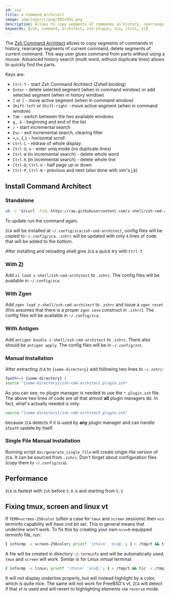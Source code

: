 ```yaml
---
id: zca
title: ⚙️ Command Architect
image: img/logo/zi/png/501x501.png
description: Allows to copy segments of commands in history, rearrange segments of current command, delete segments of current command.
keywords: [zsh, command, architect, zsh-plugin, zca, zinit, zi]
---
```


The [Zsh Command Architect](https://github.com/z-shell/zsh-cmd-architect) allows to copy segments of commands in history, rearrange segments of current command, delete segments of current command. This way user glues command from parts without using a mouse. Advanced history search (multi word, without duplicate lines) allows to quickly find the parts.

Keys are:

- `Ctrl-T` - start Zsh Command Architect (Zshell binding)
- `Enter` - delete selected segment (when in command window) or add selected segment (when in history window)
- `[` or `]` - move active segment (when in command window)
- `Shift-left` or `Shift-right` - move active segment (when in command window)
- `Tab` - switch between the two available windows
- `g, G` - beginning and end of the list
- `/` - start incremental search
- `Esc` - exit incremental search, clearing filter
- `<`,`>`, `{`,`}` - horizontal scroll
- `Ctrl-L` - redraw of whole display
- `Ctrl-O`, `o` - enter uniq mode (no duplicate lines)
- `Ctrl-W` (in incremental search) - delete whole word
- `Ctrl-K` (in incremental search) - delete whole line
- `Ctrl-D`, `Ctrl-U` - half page up or down
- `Ctrl-P`, `Ctrl-N` - previous and next (also done with vim's j,k)

## Install Command Architect

### Standalone

```sh
sh -c "$(curl -fsSL https://raw.githubusercontent.com/z-shell/zsh-cmd-architect/main/doc/install.sh)"
```

To update run the command again.

`ZCA` will be installed at `~/.config/zca/zsh-cmd-architect`, config files will be copied to `~/.config/zca`. `.zshrc` will be updated with only `4` lines of code that will be added to the bottom.

After installing and reloading shell give `ZCA` a quick try with `Ctrl-T`.

### With [ZI](https://github.com/z-shell/zi)

Add `zi load z-shell/zsh-cmd-architect` to `.zshrc`. The config files will be available in `~/.config/zca`.

### With Zgen

Add `zgen load z-shell/zsh-cmd-architect` to `.zshrc` and issue a `zgen reset` (this assumes that there is a proper `zgen save` construct in `.zshrc`). The config files will be available in `~/.config/zca`.

### With Antigen

Add `antigen bundle z-shell/zsh-cmd-architect` to `.zshrc`. There also should be `antigen apply`. The config files will be in `~/.config/znt`.

### Manual Installation

After extracting `ZCA` to `{some-directory}` add following two lines to `~/.zshrc`:

```zsh
fpath+=( {some-directory} )
source "{some-directory}/zsh-cmd-architect.plugin.zsh"
```

As you can see, no plugin manager is needed to use the `*.plugin.zsh` file. The above two lines of code are all that almost **all** plugin managers do. In fact, what's actually needed is only:

```zsh
source "{some-directory}/zsh-cmd-architect.plugin.zsh"
```

because `ZCA` detects if it is used by **any** plugin manager and can handle `$fpath` update by itself.

### Single File Manual Installation

Running script `doc/generate_single_file` will create single-file version of `ZCA`. It can be sourced from `.zshrc`. Don't forget about configuration files (copy them to `~/.config/zca`).

## Performance

`ZCA` is fastest with `Zsh` before `5.0.6` and starting from `5.2`

## Fixing tmux, screen and linux vt

If `TERM=screen-256color` (often a case for `tmux` and `screen` sessions) then `ncv` terminfo capability will have `2`nd bit set. This in general means that underline won't work. To fix this by creating your own `ncv=0`-equipped terminfo file, run:

```zsh
{ infocmp -x screen-256color; printf '\t%s\n' 'ncv@,'; } > /tmp/t && tic -x /tmp/t
```

A file will be created in directory `~/.terminfo` and will be automatically used, `tmux` and `screen` will work. Similar is for Linux virtual terminal:

```zsh
{ infocmp -x linux; printf '\t%s\n' 'ncv@,'; } > /tmp/t && tic -x /tmp/t
```

It will not display underline properly, but will instead highlight by a color, which is quite nice. The same will not work for FreeBSD's vt, `ZCA` will detect if that vt is used and will revert to highlighting elements via `reverse` mode.
